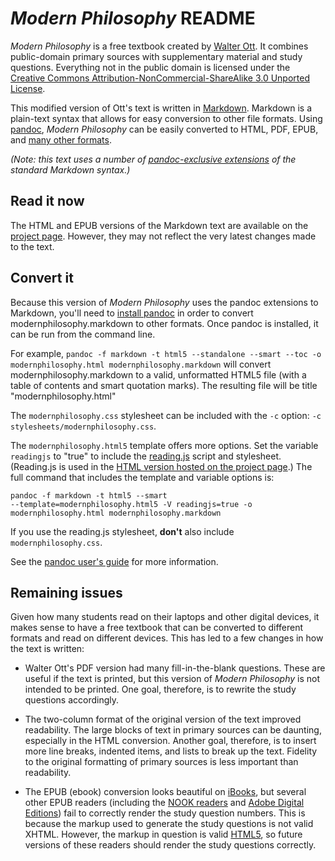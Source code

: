 # _Modern Philosophy_ README

_Modern Philosophy_ is a free textbook created by
[Walter Ott](https://filebox.vt.edu/users/ottw/ott.htm).  It combines
public-domain primary sources with supplementary material and study
questions. Everything not in the public domain is licensed under the
[Creative Commons Attribution-NonCommercial-ShareAlike 3.0 Unported License](http://creativecommons.org/licenses/by-nc-sa/3.0/).

This modified version of Ott's text is written in
[Markdown](http://daringfireball.net/projects/markdown/).  Markdown is
a plain-text syntax that allows for easy conversion to other file
formats.  Using [pandoc](http://johnmacfarlane.net/pandoc/), _Modern
Philosophy_ can be easily converted to HTML, PDF, EPUB, and
[many other formats](http://johnmacfarlane.net/pandoc/README.html#options).

_(Note: this text uses a number of
[pandoc-exclusive extensions](http://johnmacfarlane.net/pandoc/README.html#pandocs-markdown)
of the standard Markdown syntax.)_

## Read it now

The HTML and EPUB versions of the Markdown text are available on the
[project page](http://grumble.github.com/modernphilosophy).  However,
they may not reflect the very latest changes made to the text.

## Convert it

Because this version of _Modern Philosophy_ uses the pandoc extensions
to Markdown, you'll need to
[install pandoc](http://johnmacfarlane.net/pandoc/installing.html) in
order to convert modernphilosophy.markdown to other formats.  Once
pandoc is installed, it can be run from the command line.

For example, `pandoc -f markdown -t html5 --standalone --smart --toc
-o modernphilosophy.html modernphilosophy.markdown` will convert
modernphilosophy.markdown to a valid, unformatted HTML5 file (with a table of
contents and smart quotation marks).  The resulting file will be title
"modernphilosophy.html"

The `modernphilosophy.css` stylesheet can be included with the `-c`
option: `-c stylesheets/modernphilosophy.css`.

The `modernphilosophy.html5` template offers more options.  Set the
variable `readingjs` to "true" to include the
[reading.js](http://github.com/grumble/reading.js) script and
stylesheet.  (Reading.js is used in the
[HTML version hosted on the project page](http://grumble.github.com/modernphilosophy/modernphilosophy.html).)
The full command that includes the template and variable options is:

```
pandoc -f markdown -t html5 --smart
--template=modernphilosophy.html5 -V readingjs=true -o
modernphilosophy.html modernphilosophy.markdown
```

If you use the reading.js stylesheet, **don't** also include
`modernphilosophy.css`.

See the
[pandoc user's guide](http://johnmacfarlane.net/pandoc/README.html)
for more information.

## Remaining issues

Given how many students read on their laptops and other digital
devices, it makes sense to have a free textbook that can be converted
to different formats and read on different devices.  This has led to a
few changes in how the text is written:

- Walter Ott's PDF version had many fill-in-the-blank questions.
  These are useful if the text is printed, but this version of _Modern
  Philosophy_ is not intended to be printed.  One goal, therefore, is
  to rewrite the study questions accordingly.

- The two-column format of the original version of the text improved
  readability.  The large blocks of text in primary sources can be
  daunting, especially in the HTML conversion.  Another goal,
  therefore, is to insert more line breaks, indented items, and lists
  to break up the text.  Fidelity to the original formatting of
  primary sources is less important than readability.

- The EPUB (ebook) conversion looks beautiful on
  [iBooks](https://www.apple.com/ipad/built-in-apps/#ibooks), but
  several other EPUB readers (including the
  [NOOK readers](https://www.barnesandnoble.com/u/nook/379003208) and
  [Adobe Digital Editions](http://www.adobe.com/products/digitaleditions/))
  fail to correctly render the study question numbers.  This is
  because the markup used to generate the study questions is not valid
  XHTML.  However, the markup in question is valid
  [HTML5](http://dev.w3.org/html5/spec/the-ol-element.html#the-ol-element),
  so future versions of these readers should render the study
  questions correctly.
